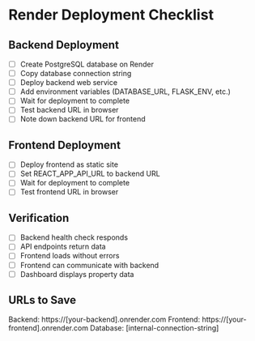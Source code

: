 # Render Deployment Checklist

## Backend Deployment
- [ ] Create PostgreSQL database on Render
- [ ] Copy database connection string
- [ ] Deploy backend web service
- [ ] Add environment variables (DATABASE_URL, FLASK_ENV, etc.)
- [ ] Wait for deployment to complete
- [ ] Test backend URL in browser
- [ ] Note down backend URL for frontend

## Frontend Deployment  
- [ ] Deploy frontend as static site
- [ ] Set REACT_APP_API_URL to backend URL
- [ ] Wait for deployment to complete
- [ ] Test frontend URL in browser

## Verification
- [ ] Backend health check responds
- [ ] API endpoints return data
- [ ] Frontend loads without errors
- [ ] Frontend can communicate with backend
- [ ] Dashboard displays property data

## URLs to Save
Backend: https://[your-backend].onrender.com
Frontend: https://[your-frontend].onrender.com
Database: [internal-connection-string]
